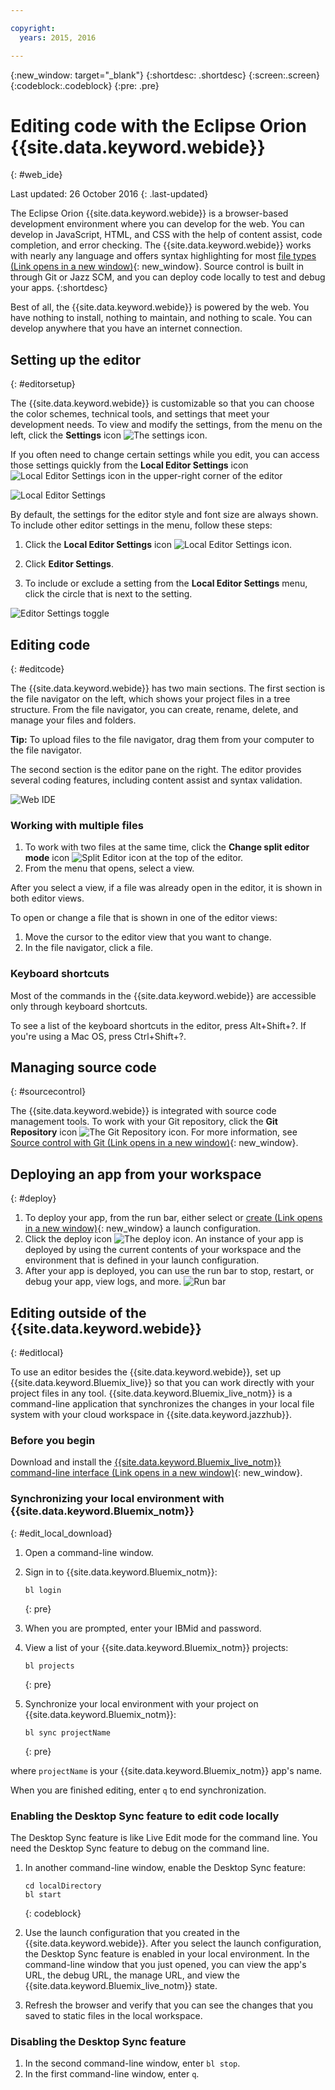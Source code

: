 ```yaml
---

copyright:
  years: 2015, 2016

---
```


{:new_window: target="_blank"}
{:shortdesc: .shortdesc}
{:screen:.screen}
{:codeblock:.codeblock}
{:pre: .pre}

# Editing code with the Eclipse Orion {{site.data.keyword.webide}}
{: #web_ide}

Last updated: 26 October 2016
{: .last-updated}

The Eclipse Orion {{site.data.keyword.webide}} is a browser-based development environment where you can develop for the web. You can develop in JavaScript, HTML, and CSS with the help of content assist, code completion, and error checking. The {{site.data.keyword.webide}} works with nearly any language and offers syntax highlighting for most [file types (Link opens in a new window)](https://hub.jazz.net/docs/overview/#dev_support){: new_window}. Source control is built in through Git or Jazz SCM, and you can deploy code locally to test and debug your apps.
{:shortdesc}

Best of all, the {{site.data.keyword.webide}} is powered by the web. You have nothing to install, nothing to maintain, and nothing to scale. You can develop anywhere that you have an internet connection.

## Setting up the editor
{: #editorsetup}

The {{site.data.keyword.webide}} is customizable so that you can choose the color schemes, technical tools, and settings that meet your development needs. To view and modify the settings, from the menu on the left, click the **Settings** icon <img class="inline" src="./images/webide_settings_icon_light.png"  alt="The settings icon">.

If you often need to change certain settings while you edit, you can access those settings quickly from the **Local Editor Settings** icon <img class="inline" src="./images/webide_local_settings_icon_light.png"  alt="Local Editor Settings icon"> in the upper-right corner of the editor

![Local Editor Settings](images/webide_local_editor_settings_light.png)

By default, the settings for the editor style and font size are always shown. To include other editor settings in the menu, follow these steps:

1. Click the **Local Editor Settings** icon <img class="inline" src="./images/webide_local_settings_icon_light.png"  alt="Local Editor Settings icon">.

2. Click **Editor Settings**.

3. To include or exclude a setting from the **Local Editor Settings** menu, click the circle that is next to the setting.

![Editor Settings toggle](images/webide_editor_settings_toggle_light.png)


## Editing code
{: #editcode}

The {{site.data.keyword.webide}} has two main sections. The first section is the file navigator on the left, which shows your project files in a tree structure. From the file navigator, you can create, rename, delete, and manage your files and folders.

**Tip:** To upload files to the file navigator, drag them from your computer to the file navigator.

The second section is the editor pane on the right. The editor provides several coding features, including content assist and syntax validation.

![Web IDE](images/webide_light.png)

### Working with multiple files
1. To work with two files at the same time, click the **Change split editor mode** icon <img class="inline" src="./images/webide_split_editor_icon_light.png"  alt="Split Editor icon"> at the top of the editor.
2. From the menu that opens, select a view.

 After you select a view, if a file was already open in the editor, it is shown in both editor views.

 To open or change a file that is shown in one of the editor views:
 1. Move the cursor to the editor view that you want to change.
 2. In the file navigator, click a file.

### Keyboard shortcuts
Most of the commands in the {{site.data.keyword.webide}} are accessible only through keyboard shortcuts.

To see a list of the keyboard shortcuts in the editor, press Alt+Shift+?. If you're using a Mac OS, press Ctrl+Shift+?.

## Managing source code
{: #sourcecontrol}

The {{site.data.keyword.webide}} is integrated with source code management tools. To work with your Git repository, click the **Git Repository** icon <img class="inline" src="./images/webide_git_icon_light.png"  alt="The Git Repository icon">. For more information, see [Source control with Git (Link opens in a new window)](https://hub.jazz.net/docs/git/){: new_window}.


## Deploying an app from your workspace
{: #deploy}

1. To deploy your app, from the run bar, either select or [create (Link opens in a new window)](https://hub.jazz.net/tutorials/livesync/#launch_configuration){: new_window} a launch configuration.
1. Click the deploy icon <img class="inline" src="./images/webide_deploy_button_light.png"  alt="The deploy icon">. An instance of your app is deployed by using the current contents of your workspace and the environment that is defined in your launch configuration. 
2. After your app is deployed, you can use the run bar to stop, restart, or debug your app, view logs, and more.
![Run bar](images/webide_runbar_light.png)

 ## Editing outside of the {{site.data.keyword.webide}}
{: #editlocal}

To use an editor besides the {{site.data.keyword.webide}}, set up {{site.data.keyword.Bluemix_live}} so that you can work directly with your project files in any tool. {{site.data.keyword.Bluemix_live_notm}} is a command-line application that synchronizes the changes in your local file system with your cloud workspace in {{site.data.keyword.jazzhub}}. 

### Before you begin 

Download and install the [{{site.data.keyword.Bluemix_live_notm}} command-line interface (Link opens in a new window)](http://livesyncdownload.ng.bluemix.net){: new_window}.

### Synchronizing your local environment with {{site.data.keyword.Bluemix_notm}}
{: #edit_local_download}

1. Open a command-line window.
2. Sign in to {{site.data.keyword.Bluemix_notm}}:

	```
	bl login
	```
	{: pre}

3. When you are prompted, enter your IBMid and password.
4. View a list of your {{site.data.keyword.Bluemix_notm}} projects: 

	```
	bl projects
	```
	{: pre}

4. Synchronize your local environment with your project on {{site.data.keyword.Bluemix_notm}}:

	```
	bl sync projectName
	```
	{: pre}

where `projectName` is your {{site.data.keyword.Bluemix_notm}} app's name.

When you are finished editing, enter `q` to end synchronization.

### Enabling the Desktop Sync feature to edit code locally

The Desktop Sync feature is like Live Edit mode for the command line. You need the Desktop Sync feature to debug on the command line.
1. In another command-line window, enable the Desktop Sync feature:

	```
	cd localDirectory
	bl start
	```
	{: codeblock}

2. Use the launch configuration that you created in the {{site.data.keyword.webide}}. After you select the launch configuration, the Desktop Sync feature is enabled in your local environment. In the command-line window that you just opened, you can view the app's URL, the debug URL, the manage URL, and view the {{site.data.keyword.Bluemix_live_notm}} state.

3. Refresh the browser and verify that you can see the changes that you saved to static files in the local workspace. 

### Disabling the Desktop Sync feature

1. In the second command-line window, enter `bl stop`.
2. In the first command-line window, enter `q`.
